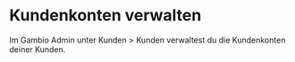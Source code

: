 # Kundenkonten verwalten 

Im Gambio Admin unter Kunden \> Kunden verwaltest du die Kundenkonten deiner Kunden.

  

  

  

  




